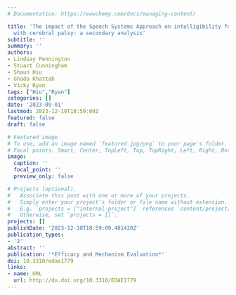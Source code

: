 ```yaml
---
# Documentation: https://wowchemy.com/docs/managing-content/

title: 'The impact of the Speech Systems Approach on intelligibility for children
  with cerebral palsy: a secondary analysis'
subtitle: ''
summary: ''
authors:
- Lindsay Pennington
- Stuart Cunningham
- Shaun Hiu
- Ghada Khattab
- Vicky Ryan
tags: ["Hiu","Ryan"]
categories: []
date: '2023-09-01'
lastmod: 2023-12-10T18:59:09Z
featured: false
draft: false

# Featured image
# To use, add an image named `featured.jpg/png` to your page's folder.
# Focal points: Smart, Center, TopLeft, Top, TopRight, Left, Right, BottomLeft, Bottom, BottomRight.
image:
  caption: ''
  focal_point: ''
  preview_only: false

# Projects (optional).
#   Associate this post with one or more of your projects.
#   Simply enter your project's folder or file name without extension.
#   E.g. `projects = ["internal-project"]` references `content/project/deep-learning/index.md`.
#   Otherwise, set `projects = []`.
projects: []
publishDate: '2023-12-10T18:59:09.481430Z'
publication_types:
- '2'
abstract: ''
publication: '*Efficacy and Mechanism Evaluation*'
doi: 10.3310/edae1779
links:
- name: URL
  url: http://dx.doi.org/10.3310/EDAE1779
---
```

